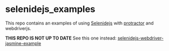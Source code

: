 # selenidejs_examples

This repo contains an examples of using [Selenidejs](https://www.npmjs.com/package/selenidejs) with [protractor](
protractor/README.md) and
webdriverjs.

**THIS REPO IS NOT UP TO DATE**
See this one instead: [selenidejs-webdriver-jasmine-example](https://github.com/KnowledgeExpert/selenidejs-webdriver-jasmine-example)
